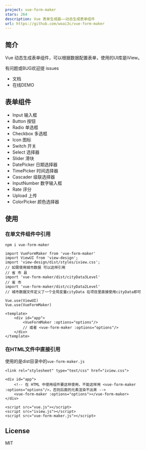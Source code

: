 ```yaml
---
project: vue-form-maker
stars: 264
description: Vue 表单生成器——动态生成表单组件
url: https://github.com/woai3c/vue-form-maker
---
```


简介
--

Vue 动态生成表单组件，可以根据数据配置表单，使用的UI库是iView。

有问题或BUG欢迎提 issues

-   文档
-   在线DEMO

表单组件
----

-   Input 输入框
-   Button 按钮
-   Radio 单选框
-   Checkbox 多选框
-   Icon 图标
-   Switch 开关
-   Select 选择器
-   Slider 滑块
-   DatePicker 日期选择器
-   TimePicker 时间选择器
-   Cascader 级联选择器
-   InputNumber 数字输入框
-   Rate 评分
-   Upload 上传
-   ColorPicker 颜色选择器

使用
--

### 在单文件组件中引用

```
npm i vue-form-maker
```

```
import VueFormMaker from 'vue-form-maker'
import ViewUI from 'view-design';
import 'view-design/dist/styles/iview.css';
// 如需使用城市数据 可以这样引用
// 省 市 县
import 'vue-form-maker/dist/cityData3Level'
// 省 市
import 'vue-form-maker/dist/cityData2Level'
// 城市数据文件定义了一个全局变量cityData 在项目里直接使用cityData即可

Vue.use(ViewUI)
Vue.use(VueFormMaker)
```

```
<template>
    <div id="app">
        <VueFormMaker :options="options"/>
        // 或者 <vue-form-maker :options="options"/>
    </div>
</template>
```

### 在HTML文件中直接引用

使用的是dist目录中的`vue-form-maker.js`

```
<link rel="stylesheet" type="text/css" href="iview.css">
```

```
<div id="app">
    <!-- 在 HTML 中使用组件要这样使用，不能这样用 <vue-form-maker :options="options"/>，否则后面的元素渲染不出来 -->
    <vue-form-maker :options="options"></vue-form-maker>
</div>
```

```
<script src="vue.js"></script>
<script src="iview.js"></script>
<script src="vue-form-maker.js"></script>
```

License
-------

MIT
